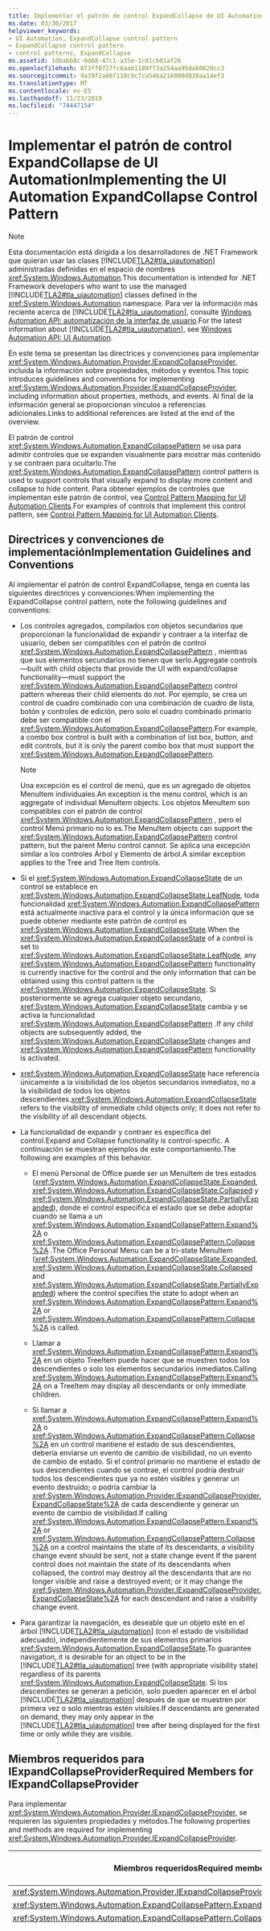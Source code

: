 ```yaml
---
title: Implementar el patrón de control ExpandCollapse de UI Automation
ms.date: 03/30/2017
helpviewer_keywords:
- UI Automation, ExpandCollapse control pattern
- ExpandCollapse control pattern
- control patterns, ExpandCollapse
ms.assetid: 1dbabb8c-0d68-47c1-a35e-1c01cb01af26
ms.openlocfilehash: 073ff0727fc6aab1189f73a254aa95da60820cc3
ms.sourcegitcommit: 9a39f2a06f110c9c7ca54ba216900d038aa14ef3
ms.translationtype: MT
ms.contentlocale: es-ES
ms.lasthandoff: 11/23/2019
ms.locfileid: "74447154"
---
```

# <a name="implementing-the-ui-automation-expandcollapse-control-pattern"></a><span data-ttu-id="5d8ef-102">Implementar el patrón de control ExpandCollapse de UI Automation</span><span class="sxs-lookup"><span data-stu-id="5d8ef-102">Implementing the UI Automation ExpandCollapse Control Pattern</span></span>

> [!NOTE]
> <span data-ttu-id="5d8ef-103">Esta documentación está dirigida a los desarrolladores de .NET Framework que quieran usar las clases [!INCLUDE[TLA2#tla_uiautomation](../../../includes/tla2sharptla-uiautomation-md.md)] administradas definidas en el espacio de nombres <xref:System.Windows.Automation>.</span><span class="sxs-lookup"><span data-stu-id="5d8ef-103">This documentation is intended for .NET Framework developers who want to use the managed [!INCLUDE[TLA2#tla_uiautomation](../../../includes/tla2sharptla-uiautomation-md.md)] classes defined in the <xref:System.Windows.Automation> namespace.</span></span> <span data-ttu-id="5d8ef-104">Para ver la información más reciente acerca de [!INCLUDE[TLA2#tla_uiautomation](../../../includes/tla2sharptla-uiautomation-md.md)], consulte [Windows Automation API: automatización de la interfaz de usuario](/windows/win32/winauto/entry-uiauto-win32).</span><span class="sxs-lookup"><span data-stu-id="5d8ef-104">For the latest information about [!INCLUDE[TLA2#tla_uiautomation](../../../includes/tla2sharptla-uiautomation-md.md)], see [Windows Automation API: UI Automation](/windows/win32/winauto/entry-uiauto-win32).</span></span>

<span data-ttu-id="5d8ef-105">En este tema se presentan las directrices y convenciones para implementar <xref:System.Windows.Automation.Provider.IExpandCollapseProvider>, incluida la información sobre propiedades, métodos y eventos.</span><span class="sxs-lookup"><span data-stu-id="5d8ef-105">This topic introduces guidelines and conventions for implementing <xref:System.Windows.Automation.Provider.IExpandCollapseProvider>, including information about properties, methods, and events.</span></span> <span data-ttu-id="5d8ef-106">Al final de la información general se proporcionan vínculos a referencias adicionales.</span><span class="sxs-lookup"><span data-stu-id="5d8ef-106">Links to additional references are listed at the end of the overview.</span></span>

<span data-ttu-id="5d8ef-107">El patrón de control <xref:System.Windows.Automation.ExpandCollapsePattern> se usa para admitir controles que se expanden visualmente para mostrar más contenido y se contraen para ocultarlo.</span><span class="sxs-lookup"><span data-stu-id="5d8ef-107">The <xref:System.Windows.Automation.ExpandCollapsePattern> control pattern is used to support controls that visually expand to display more content and collapse to hide content.</span></span> <span data-ttu-id="5d8ef-108">Para obtener ejemplos de controles que implementan este patrón de control, vea [Control Pattern Mapping for UI Automation Clients](control-pattern-mapping-for-ui-automation-clients.md).</span><span class="sxs-lookup"><span data-stu-id="5d8ef-108">For examples of controls that implement this control pattern, see [Control Pattern Mapping for UI Automation Clients](control-pattern-mapping-for-ui-automation-clients.md).</span></span>

<a name="Implementation_Guidelines_and_Conventions"></a>

## <a name="implementation-guidelines-and-conventions"></a><span data-ttu-id="5d8ef-109">Directrices y convenciones de implementación</span><span class="sxs-lookup"><span data-stu-id="5d8ef-109">Implementation Guidelines and Conventions</span></span>

<span data-ttu-id="5d8ef-110">Al implementar el patrón de control ExpandCollapse, tenga en cuenta las siguientes directrices y convenciones:</span><span class="sxs-lookup"><span data-stu-id="5d8ef-110">When implementing the ExpandCollapse control pattern, note the following guidelines and conventions:</span></span>

- <span data-ttu-id="5d8ef-111">Los controles agregados, compilados con objetos secundarios que proporcionan la funcionalidad de expandir y contraer a la interfaz de usuario, deben ser compatibles con el patrón de control <xref:System.Windows.Automation.ExpandCollapsePattern> , mientras que sus elementos secundarios no tienen que serlo.</span><span class="sxs-lookup"><span data-stu-id="5d8ef-111">Aggregate controls—built with child objects that provide the UI with expand/collapse functionality—must support the <xref:System.Windows.Automation.ExpandCollapsePattern> control pattern whereas their child elements do not.</span></span> <span data-ttu-id="5d8ef-112">Por ejemplo, se crea un control de cuadro combinado con una combinación de cuadro de lista, botón y controles de edición, pero solo el cuadro combinado primario debe ser compatible con el <xref:System.Windows.Automation.ExpandCollapsePattern>.</span><span class="sxs-lookup"><span data-stu-id="5d8ef-112">For example, a combo box control is built with a combination of list box, button, and edit controls, but it is only the parent combo box that must support the <xref:System.Windows.Automation.ExpandCollapsePattern>.</span></span>

  > [!NOTE]
  > <span data-ttu-id="5d8ef-113">Una excepción es el control de menú, que es un agregado de objetos MenuItem individuales.</span><span class="sxs-lookup"><span data-stu-id="5d8ef-113">An exception is the menu control, which is an aggregate of individual MenuItem objects.</span></span> <span data-ttu-id="5d8ef-114">Los objetos MenuItem son compatibles con el patrón de control <xref:System.Windows.Automation.ExpandCollapsePattern> , pero el control Menú primario no lo es.</span><span class="sxs-lookup"><span data-stu-id="5d8ef-114">The MenuItem objects can support the <xref:System.Windows.Automation.ExpandCollapsePattern> control pattern, but the parent Menu control cannot.</span></span> <span data-ttu-id="5d8ef-115">Se aplica una excepción similar a los controles Árbol y Elemento de árbol.</span><span class="sxs-lookup"><span data-stu-id="5d8ef-115">A similar exception applies to the Tree and Tree Item controls.</span></span>

- <span data-ttu-id="5d8ef-116">Si el <xref:System.Windows.Automation.ExpandCollapseState> de un control se establece en <xref:System.Windows.Automation.ExpandCollapseState.LeafNode>, toda funcionalidad <xref:System.Windows.Automation.ExpandCollapsePattern> está actualmente inactiva para el control y la única información que se puede obtener mediante este patrón de control es <xref:System.Windows.Automation.ExpandCollapseState>.</span><span class="sxs-lookup"><span data-stu-id="5d8ef-116">When the <xref:System.Windows.Automation.ExpandCollapseState> of a control is set to <xref:System.Windows.Automation.ExpandCollapseState.LeafNode>, any <xref:System.Windows.Automation.ExpandCollapsePattern> functionality is currently inactive for the control and the only information that can be obtained using this control pattern is the <xref:System.Windows.Automation.ExpandCollapseState>.</span></span> <span data-ttu-id="5d8ef-117">Si posteriormente se agrega cualquier objeto secundario, <xref:System.Windows.Automation.ExpandCollapseState> cambia y se activa la funcionalidad <xref:System.Windows.Automation.ExpandCollapsePattern> .</span><span class="sxs-lookup"><span data-stu-id="5d8ef-117">If any child objects are subsequently added, the <xref:System.Windows.Automation.ExpandCollapseState> changes and <xref:System.Windows.Automation.ExpandCollapsePattern> functionality is activated.</span></span>

- <span data-ttu-id="5d8ef-118"><xref:System.Windows.Automation.ExpandCollapseState> hace referencia únicamente a la visibilidad de los objetos secundarios inmediatos, no a la visibilidad de todos los objetos descendientes.</span><span class="sxs-lookup"><span data-stu-id="5d8ef-118"><xref:System.Windows.Automation.ExpandCollapseState> refers to the visibility of immediate child objects only; it does not refer to the visibility of all descendant objects.</span></span>

- <span data-ttu-id="5d8ef-119">La funcionalidad de expandir y contraer es específica del control.</span><span class="sxs-lookup"><span data-stu-id="5d8ef-119">Expand and Collapse functionality is control-specific.</span></span> <span data-ttu-id="5d8ef-120">A continuación se muestran ejemplos de este comportamiento.</span><span class="sxs-lookup"><span data-stu-id="5d8ef-120">The following are examples of this behavior.</span></span>

  - <span data-ttu-id="5d8ef-121">El menú Personal de Office puede ser un MenuItem de tres estados (<xref:System.Windows.Automation.ExpandCollapseState.Expanded>, <xref:System.Windows.Automation.ExpandCollapseState.Collapsed> y <xref:System.Windows.Automation.ExpandCollapseState.PartiallyExpanded>), donde el control especifica el estado que se debe adoptar cuando se llama a un <xref:System.Windows.Automation.ExpandCollapsePattern.Expand%2A> o <xref:System.Windows.Automation.ExpandCollapsePattern.Collapse%2A> .</span><span class="sxs-lookup"><span data-stu-id="5d8ef-121">The Office Personal Menu can be a tri-state MenuItem (<xref:System.Windows.Automation.ExpandCollapseState.Expanded>, <xref:System.Windows.Automation.ExpandCollapseState.Collapsed> and <xref:System.Windows.Automation.ExpandCollapseState.PartiallyExpanded>) where the control specifies the state to adopt when an <xref:System.Windows.Automation.ExpandCollapsePattern.Expand%2A> or <xref:System.Windows.Automation.ExpandCollapsePattern.Collapse%2A> is called.</span></span>

  - <span data-ttu-id="5d8ef-122">Llamar a <xref:System.Windows.Automation.ExpandCollapsePattern.Expand%2A> en un objeto TreeItem puede hacer que se muestren todos los descendientes o solo los elementos secundarios inmediatos.</span><span class="sxs-lookup"><span data-stu-id="5d8ef-122">Calling <xref:System.Windows.Automation.ExpandCollapsePattern.Expand%2A> on a TreeItem may display all descendants or only immediate children.</span></span>

  - <span data-ttu-id="5d8ef-123">Si llamar a <xref:System.Windows.Automation.ExpandCollapsePattern.Expand%2A> o <xref:System.Windows.Automation.ExpandCollapsePattern.Collapse%2A> en un control mantiene el estado de sus descendientes, debería enviarse un evento de cambio de visibilidad, no un evento de cambio de estado. Si el control primario no mantiene el estado de sus descendientes cuando se contrae, el control podría destruir todos los descendientes que ya no estén visibles y generar un evento destruido; o podría cambiar la <xref:System.Windows.Automation.Provider.IExpandCollapseProvider.ExpandCollapseState%2A> de cada descendiente y generar un evento de cambio de visibilidad.</span><span class="sxs-lookup"><span data-stu-id="5d8ef-123">If calling <xref:System.Windows.Automation.ExpandCollapsePattern.Expand%2A> or <xref:System.Windows.Automation.ExpandCollapsePattern.Collapse%2A> on a control maintains the state of its descendants, a visibility change event should be sent, not a state change event If the parent control does not maintain the state of its descendants when collapsed, the control may destroy all the descendants that are no longer visible and raise a destroyed event; or it may change the <xref:System.Windows.Automation.Provider.IExpandCollapseProvider.ExpandCollapseState%2A> for each descendant and raise a visibility change event.</span></span>

- <span data-ttu-id="5d8ef-124">Para garantizar la navegación, es deseable que un objeto esté en el árbol [!INCLUDE[TLA2#tla_uiautomation](../../../includes/tla2sharptla-uiautomation-md.md)] (con el estado de visibilidad adecuado), independientemente de sus elementos primarios <xref:System.Windows.Automation.ExpandCollapseState>.</span><span class="sxs-lookup"><span data-stu-id="5d8ef-124">To guarantee navigation, it is desirable for an object to be in the [!INCLUDE[TLA2#tla_uiautomation](../../../includes/tla2sharptla-uiautomation-md.md)] tree (with appropriate visibility state) regardless of its parents <xref:System.Windows.Automation.ExpandCollapseState>.</span></span> <span data-ttu-id="5d8ef-125">Si los descendientes se generan a petición, solo pueden aparecer en el árbol [!INCLUDE[TLA2#tla_uiautomation](../../../includes/tla2sharptla-uiautomation-md.md)] después de que se muestren por primera vez o solo mientras estén visibles.</span><span class="sxs-lookup"><span data-stu-id="5d8ef-125">If descendants are generated on demand, they may only appear in the [!INCLUDE[TLA2#tla_uiautomation](../../../includes/tla2sharptla-uiautomation-md.md)] tree after being displayed for the first time or only while they are visible.</span></span>

<a name="Required_Members_for_the_IValueProvider_Interface"></a>

## <a name="required-members-for-iexpandcollapseprovider"></a><span data-ttu-id="5d8ef-126">Miembros requeridos para IExpandCollapseProvider</span><span class="sxs-lookup"><span data-stu-id="5d8ef-126">Required Members for IExpandCollapseProvider</span></span>

<span data-ttu-id="5d8ef-127">Para implementar <xref:System.Windows.Automation.Provider.IExpandCollapseProvider>, se requieren las siguientes propiedades y métodos.</span><span class="sxs-lookup"><span data-stu-id="5d8ef-127">The following properties and methods are required for implementing <xref:System.Windows.Automation.Provider.IExpandCollapseProvider>.</span></span>

|<span data-ttu-id="5d8ef-128">Miembros requeridos</span><span class="sxs-lookup"><span data-stu-id="5d8ef-128">Required members</span></span>|<span data-ttu-id="5d8ef-129">Tipo de miembro</span><span class="sxs-lookup"><span data-stu-id="5d8ef-129">Member type</span></span>|<span data-ttu-id="5d8ef-130">Notas</span><span class="sxs-lookup"><span data-stu-id="5d8ef-130">Notes</span></span>|
|----------------------|-----------------|-----------|
|<xref:System.Windows.Automation.Provider.IExpandCollapseProvider.ExpandCollapseState%2A>|<span data-ttu-id="5d8ef-131">Propiedad.</span><span class="sxs-lookup"><span data-stu-id="5d8ef-131">Property</span></span>|<span data-ttu-id="5d8ef-132">Ninguno</span><span class="sxs-lookup"><span data-stu-id="5d8ef-132">None</span></span>|
|<xref:System.Windows.Automation.ExpandCollapsePattern.Expand%2A>|<span data-ttu-id="5d8ef-133">Método</span><span class="sxs-lookup"><span data-stu-id="5d8ef-133">Method</span></span>|<span data-ttu-id="5d8ef-134">Ninguno</span><span class="sxs-lookup"><span data-stu-id="5d8ef-134">None</span></span>|
|<xref:System.Windows.Automation.ExpandCollapsePattern.Collapse%2A>|<span data-ttu-id="5d8ef-135">Método</span><span class="sxs-lookup"><span data-stu-id="5d8ef-135">Method</span></span>|<span data-ttu-id="5d8ef-136">Ninguno</span><span class="sxs-lookup"><span data-stu-id="5d8ef-136">None</span></span>|
|<xref:System.Windows.Automation.AutomationPropertyChangedEventHandler>|<span data-ttu-id="5d8ef-137">evento</span><span class="sxs-lookup"><span data-stu-id="5d8ef-137">Event</span></span>|<span data-ttu-id="5d8ef-138">Este control no tiene ningún evento asociado; use este delegado genérico.</span><span class="sxs-lookup"><span data-stu-id="5d8ef-138">This control has no associated events; use this generic delegate.</span></span>|

<a name="Exceptions"></a>

## <a name="exceptions"></a><span data-ttu-id="5d8ef-139">Excepciones</span><span class="sxs-lookup"><span data-stu-id="5d8ef-139">Exceptions</span></span>

<span data-ttu-id="5d8ef-140">Los proveedores deben producir las siguientes excepciones.</span><span class="sxs-lookup"><span data-stu-id="5d8ef-140">Providers must throw the following exceptions.</span></span>

|<span data-ttu-id="5d8ef-141">Tipo de excepción</span><span class="sxs-lookup"><span data-stu-id="5d8ef-141">Exception type</span></span>|<span data-ttu-id="5d8ef-142">Condición</span><span class="sxs-lookup"><span data-stu-id="5d8ef-142">Condition</span></span>|
|--------------------|---------------|
|<xref:System.InvalidOperationException>|<span data-ttu-id="5d8ef-143">Either <xref:System.Windows.Automation.ExpandCollapsePattern.Expand%2A> or <xref:System.Windows.Automation.ExpandCollapsePattern.Collapse%2A> is called when the <xref:System.Windows.Automation.ExpandCollapseState> = <xref:System.Windows.Automation.ExpandCollapseState.LeafNode>.</span><span class="sxs-lookup"><span data-stu-id="5d8ef-143">Either <xref:System.Windows.Automation.ExpandCollapsePattern.Expand%2A> or <xref:System.Windows.Automation.ExpandCollapsePattern.Collapse%2A> is called when the <xref:System.Windows.Automation.ExpandCollapseState> = <xref:System.Windows.Automation.ExpandCollapseState.LeafNode>.</span></span>|

## <a name="see-also"></a><span data-ttu-id="5d8ef-144">Vea también</span><span class="sxs-lookup"><span data-stu-id="5d8ef-144">See also</span></span>

- [<span data-ttu-id="5d8ef-145">Información general sobre los patrones de control de la Automatización de la interfaz de usuario</span><span class="sxs-lookup"><span data-stu-id="5d8ef-145">UI Automation Control Patterns Overview</span></span>](ui-automation-control-patterns-overview.md)
- [<span data-ttu-id="5d8ef-146">Patrones de control compatibles en un proveedor de Automatización de la interfaz de usuario</span><span class="sxs-lookup"><span data-stu-id="5d8ef-146">Support Control Patterns in a UI Automation Provider</span></span>](support-control-patterns-in-a-ui-automation-provider.md)
- [<span data-ttu-id="5d8ef-147">Patrones de control de Automatización de la interfaz de usuario para clientes</span><span class="sxs-lookup"><span data-stu-id="5d8ef-147">UI Automation Control Patterns for Clients</span></span>](ui-automation-control-patterns-for-clients.md)
- [<span data-ttu-id="5d8ef-148">Navegar entre elementos de Automatización de la interfaz de usuario con TreeWalker</span><span class="sxs-lookup"><span data-stu-id="5d8ef-148">Navigate Among UI Automation Elements with TreeWalker</span></span>](navigate-among-ui-automation-elements-with-treewalker.md)
- [<span data-ttu-id="5d8ef-149">Información general sobre el árbol de la Automatización de la interfaz de usuario</span><span class="sxs-lookup"><span data-stu-id="5d8ef-149">UI Automation Tree Overview</span></span>](ui-automation-tree-overview.md)
- [<span data-ttu-id="5d8ef-150">Uso del almacenamiento en caché en la Automatización de la interfaz de usuario</span><span class="sxs-lookup"><span data-stu-id="5d8ef-150">Use Caching in UI Automation</span></span>](use-caching-in-ui-automation.md)

